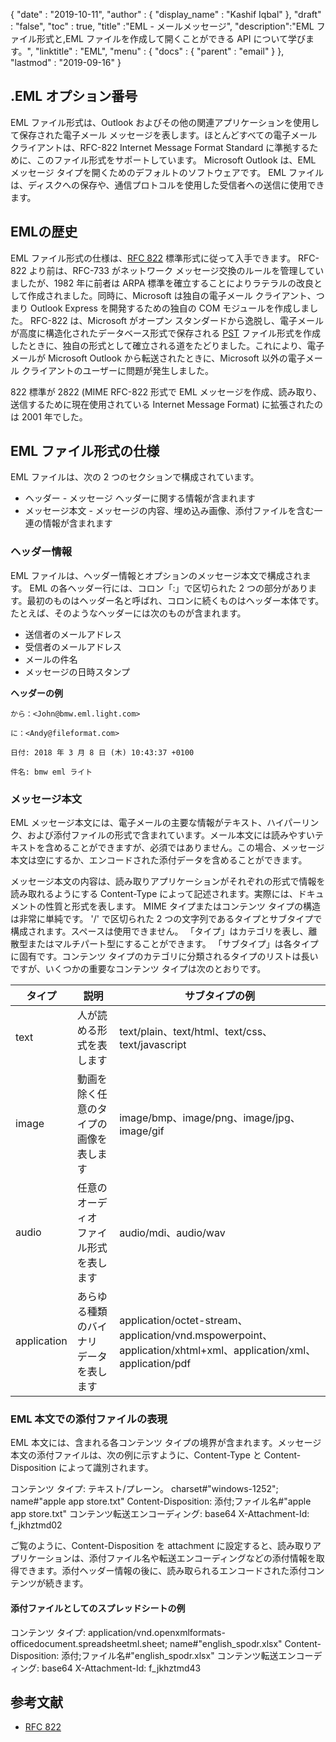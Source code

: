 {
  "date" : "2019-10-11",
  "author" : {
    "display_name" : "Kashif Iqbal"
},
  "draft" : "false",
  "toc" : true,
  "title" :"EML - メールメッセージ",
  "description":"EML ファイル形式と,EML ファイルを作成して開くことができる API について学びます。",
  "linktitle" : "EML",
  "menu" : {
    "docs" : {
      "parent" : "email"
}
},
  "lastmod" : "2019-09-16"
}

## .EML オプション番号

EML ファイル形式は、Outlook およびその他の関連アプリケーションを使用して保存された電子メール メッセージを表します。ほとんどすべての電子メール クライアントは、RFC-822 Internet Message Format Standard に準拠するために、このファイル形式をサポートしています。 Microsoft Outlook は、EML メッセージ タイプを開くためのデフォルトのソフトウェアです。 EML ファイルは、ディスクへの保存や、通信プロトコルを使用した受信者への送信に使用できます。

## EMLの歴史

EML ファイル形式の仕様は、[RFC 822](https://www.ietf.org/rfc/rfc0822.txt) 標準形式に従って入手できます。 RFC-822 より前は、RFC-733 がネットワーク メッセージ交換のルールを管理していましたが、1982 年に前者は ARPA 標準を確立することによりラテラルの改良として作成されました。同時に、Microsoft は独自の電子メール クライアント、つまり Outlook Express を開発するための独自の COM モジュールを作成しました。 RFC-822 は、Microsoft がオープン スタンダードから逸脱し、電子メールが高度に構造化されたデータベース形式で保存される [PST](/email/pst/) ファイル形式を作成したときに、独自の形式として確立される道をたどりました。これにより、電子メールが Microsoft Outlook から転送されたときに、Microsoft 以外の電子メール クライアントのユーザーに問題が発生しました。

822 標準が 2822 (MIME RFC-822 形式で EML メッセージを作成、読み取り、送信するために現在使用されている Internet Message Format) に拡張されたのは 2001 年でした。

## EML ファイル形式の仕様

EML ファイルは、次の 2 つのセクションで構成されています。

* ヘッダー - メッセージ ヘッダーに関する情報が含まれます
* メッセージ本文 - メッセージの内容、埋め込み画像、添付ファイルを含む一連の情報が含まれます

### ヘッダー情報 ###

EML ファイルは、ヘッダー情報とオプションのメッセージ本文で構成されます。 EML の各ヘッダー行には、コロン「:」で区切られた 2 つの部分があります。最初のものはヘッダー名と呼ばれ、コロンに続くものはヘッダー本体です。たとえば、そのようなヘッダーには次のものが含まれます。

* 送信者のメールアドレス
* 受信者のメールアドレス
* メールの件名
* メッセージの日時スタンプ

**ヘッダーの例**

```
から：<John@bmw.eml.light.com>

に：<Andy@fileformat.com>

日付: 2018 年 3 月 8 日 (木) 10:43:37 +0100

件名: bmw eml ライト
```

### メッセージ本文 ###

EML メッセージ本文には、電子メールの主要な情報がテキスト、ハイパーリンク、および添付ファイルの形式で含まれています。メール本文には読みやすいテキストを含めることができますが、必須ではありません。この場合、メッセージ本文は空にするか、エンコードされた添付データを含めることができます。

メッセージ本文の内容は、読み取りアプリケーションがそれぞれの形式で情報を読み取れるようにする Content-Type によって記述されます。実際には、ドキュメントの性質と形式を表します。 MIME タイプまたはコンテンツ タイプの構造は非常に単純です。 '/' で区切られた 2 つの文字列であるタイプとサブタイプで構成されます。スペースは使用できません。 「タイプ」はカテゴリを表し、離散型またはマルチパート型にすることができます。 「サブタイプ」は各タイプに固有です。コンテンツ タイプのカテゴリに分類されるタイプのリストは長いですが、いくつかの重要なコンテンツ タイプは次のとおりです。


|**タイプ**|**説明**|**サブタイプの例**
---|---|---|
|text|人が読める形式を表します|text/plain、text/html、text/css、text/javascript
|image|動画を除く任意のタイプの画像を表します|image/bmp、image/png、image/jpg、image/gif
|audio|任意のオーディオ ファイル形式を表します|audio/mdi、audio/wav
|application|あらゆる種類のバイナリ データを表します|application/octet-stream、application/vnd.mspowerpoint、application/xhtml+xml、application/xml、application/pdf

### EML 本文での添付ファイルの表現 ###

EML 本文には、含まれる各コンテンツ タイプの境界が含まれます。メッセージ本文の添付ファイルは、次の例に示すように、Content-Type と Content-Disposition によって識別されます。

コンテンツ タイプ: テキスト/プレーン。 charset#"windows-1252"; name#"apple app store.txt"
Content-Disposition: 添付;ファイル名#"apple app store.txt"
コンテンツ転送エンコーディング: base64
X-Attachment-Id: f_jkhztmd02

ご覧のように、Content-Disposition を attachment に設定すると、読み取りアプリケーションは、添付ファイル名や転送エンコーディングなどの添付情報を取得できます。添付ヘッダー情報の後に、読み取られるエンコードされた添付コンテンツが続きます。

#### 添付ファイルとしてのスプレッドシートの例 ####

コンテンツ タイプ: application/vnd.openxmlformats-officedocument.spreadsheetml.sheet; name#"english_spodr.xlsx"
Content-Disposition: 添付;ファイル名#"english_spodr.xlsx"
コンテンツ転送エンコーディング: base64
X-Attachment-Id: f_jkhztmd43

## 参考文献

* [RFC 822](https://www.ietf.org/rfc/rfc0822.txt)

